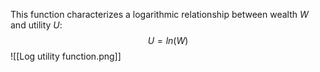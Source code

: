 This function characterizes a logarithmic relationship between wealth $W$ and utility $U$:
$$ 
U = ln(W) 
$$
![[Log utility function.png]]